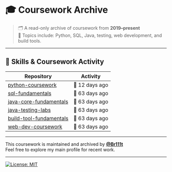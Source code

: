 # 🎓 Coursework Archive

> 🗂️ A read-only archive of coursework from **2019–present**  
> 📘 Topics include: Python, SQL, Java, testing, web development, and build tools.

---

## 🧰 Skills & Coursework Activity

<!-- ACTIVITY-TABLE:START -->
| Repository | Activity |
|------------|----------|
| [python-coursework](https://github.com/Coursework-Archive/python-coursework) | 🍃 12 days ago |
| [sql-fundamentals](https://github.com/Coursework-Archive/sql-fundamentals) | 🍂 63 days ago |
| [java-core-fundamentals](https://github.com/Coursework-Archive/java-core-fundamentals) | 🍂 63 days ago |
| [java-testing-labs](https://github.com/Coursework-Archive/java-testing-labs) | 🍂 63 days ago |
| [build-tool-fundamentals](https://github.com/Coursework-Archive/build-tool-fundamentals) | 🍂 63 days ago |
| [web-dev-coursework](https://github.com/Coursework-Archive/web-dev-coursework) | 🍂 63 days ago |
<!-- ACTIVITY-TABLE:END -->


---

This coursework is maintained and archived by [**@Br111t**](https://github.com/Br111t)  
Feel free to explore my main profile for recent work.

---

[![License: MIT](https://img.shields.io/badge/License-MIT-yellow.svg)](LICENSE)
